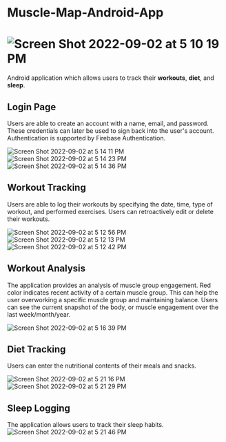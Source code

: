 # Muscle-Map-Android-App 
# ![Screen Shot 2022-09-02 at 5 10 19 PM](https://user-images.githubusercontent.com/90374336/188235673-8f7a852c-0883-4a6a-83db-58495e1d310d.png)

Android application which allows users to track their **workouts**, **diet**, and **sleep**.

## Login Page
Users are able to create an account with a name, email, and password. These credentials can later be used to sign back into the user's account. 
Authentication is supported by Firebase Authentication. 

![Screen Shot 2022-09-02 at 5 14 11 PM](https://user-images.githubusercontent.com/90374336/188236317-541dda1f-6c08-47fb-8a6c-f352cf62e75f.png)![Screen Shot 2022-09-02 at 5 14 23 PM](https://user-images.githubusercontent.com/90374336/188236323-93596a4b-05ee-4db5-a946-010137ffca38.png)![Screen Shot 2022-09-02 at 5 14 36 PM](https://user-images.githubusercontent.com/90374336/188236327-800923f5-1049-4c1a-90ab-0e22136bc95f.png)

## Workout Tracking
Users are able to log their workouts by specifying the date, time, type of workout, and performed exercises. Users can retroactively edit or delete their workouts. 

![Screen Shot 2022-09-02 at 5 12 56 PM](https://user-images.githubusercontent.com/90374336/188236355-b68f6e43-a2ca-4445-a6d3-c28837dbe05b.png)![Screen Shot 2022-09-02 at 5 12 13 PM](https://user-images.githubusercontent.com/90374336/188236378-2ef4cde4-577d-49b1-b7c2-19ee9837601a.png)![Screen Shot 2022-09-02 at 5 12 42 PM](https://user-images.githubusercontent.com/90374336/188236384-003970a8-c59b-4af4-9f20-4167ce2f19ae.png)


## Workout Analysis
The application provides an analysis of muscle group engagement. Red color indicates recent activity of a certain muscle group. This can help the user overworking a specific muscle group and maintaining balance. Users can see the current snapshot of the body, or muscle engagement over the last week/month/year. 

![Screen Shot 2022-09-02 at 5 16 39 PM](https://user-images.githubusercontent.com/90374336/188236800-dfecaf8a-abdd-4f19-bece-d1a70dea5e13.png)

## Diet Tracking
Users can enter the nutritional contents of their meals and snacks. 

![Screen Shot 2022-09-02 at 5 21 16 PM](https://user-images.githubusercontent.com/90374336/188237312-ec578d59-1c4e-4d7f-99ea-18e601a4556f.png)![Screen Shot 2022-09-02 at 5 21 29 PM](https://user-images.githubusercontent.com/90374336/188237315-537e1761-348c-4457-a374-adc905e73560.png)

## Sleep Logging
The application allows users to track their sleep habits. 
![Screen Shot 2022-09-02 at 5 21 46 PM](https://user-images.githubusercontent.com/90374336/188237383-a5066ed1-9261-4be4-bfc1-bde47d54dbdb.png)
